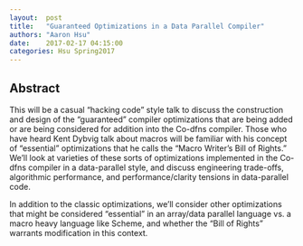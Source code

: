 ```yaml
--- 
layout:  post 
title:   "Guaranteed Optimizations in a Data Parallel Compiler"
authors: "Aaron Hsu" 
date:    2017-02-17 04:15:00 
categories: Hsu Spring2017
--- 
```


## Abstract

This will be a casual “hacking code” style talk to discuss the construction and design of the “guaranteed” compiler optimizations that are being added or are being considered for addition into the Co-dfns compiler. Those who have heard Kent Dybvig talk about macros will be familiar with his concept of “essential” optimizations that he calls the “Macro Writer’s Bill of Rights.” We’ll look at varieties of these sorts of optimizations implemented in the Co-dfns compiler in a data-parallel style, and discuss engineering trade-offs, algorithmic performance, and performance/clarity tensions in data-parallel code.

In addition to the classic optimizations, we’ll consider other optimizations that might be considered “essential” in an array/data parallel language vs. a macro heavy language like Scheme, and whether the “Bill of Rights” warrants modification in this context.
